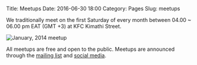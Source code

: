 Title: Meetups
Date: 2016-06-30 18:00
Category: Pages
Slug: meetups

We traditionally meet on the first Saturday of every month between 04.00 ~ 06.00 pm EAT (GMT +3) at KFC Kimathi Street.

![January, 2014 meetup]({filename}/images/pages/meetups/meetup-january-2014.jpg "January, 2014 meetup")

All meetups are free and open to the public. Meetups are announced through the [mailing list]({filename}/pages/mailing-list.md) and [social media]({filename}/pages/contact.md).
